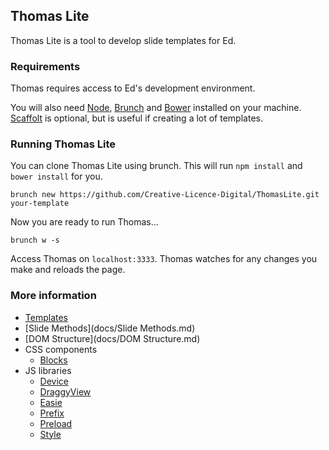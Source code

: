 ## Thomas Lite

Thomas Lite is a tool to develop slide templates for Ed.

### Requirements

Thomas requires access to Ed's development environment.

You will also need [Node], [Brunch] and [Bower] installed on your machine. [Scaffolt] is optional, but is useful if creating a lot of templates.

### Running Thomas Lite

You can clone Thomas Lite using brunch. This will run `npm install` and `bower install` for you.

```
brunch new https://github.com/Creative-Licence-Digital/ThomasLite.git your-template
```

Now you are ready to run Thomas...

```
brunch w -s
```

Access Thomas on `localhost:3333`. Thomas watches for any changes you make and reloads the page.

### More information

- [Templates](docs/Templates.md)
- [Slide Methods](docs/Slide Methods.md)
- [DOM Structure](docs/DOM Structure.md)
- CSS components
  - [Blocks](docs/css/Blocks.md)
- JS libraries
  - [Device](docs/js/Device.md)
  - [DraggyView](docs/js/DraggyView.md)
  - [Easie](docs/js/Easie.md)
  - [Prefix](docs/js/Prefix.md)
  - [Preload](docs/js/Preload.md)
  - [Style](docs/js/Style.md)

[Node]: https://nodejs.org/en/
[Brunch]: http://brunch.io
[Bower]: http://bower.io/
[Scaffolt]: https://github.com/paulmillr/scaffolt

